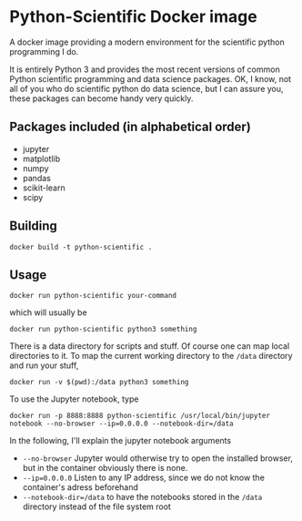 # Python-Scientific Docker image

A docker image providing a modern environment for the scientific python
programming I do.

It is entirely Python 3 and provides the most recent versions of common
Python scientific programming and data science packages. OK, I know,
not all of you who do scientific python do data science, but I can
assure you, these packages can become handy very quickly.

## Packages included (in alphabetical order)

- jupyter
- matplotlib
- numpy
- pandas
- scikit-learn
- scipy

## Building

```
docker build -t python-scientific .
```

## Usage

```
docker run python-scientific your-command
```

which will usually be

```
docker run python-scientific python3 something
```

There is a data directory for scripts and stuff. Of course one can map
local directories to it. To map the current working directory to the
``/data`` directory and run your stuff,

```
docker run -v $(pwd):/data python3 something
```

To use the Jupyter notebook, type

```
docker run -p 8888:8888 python-scientific /usr/local/bin/jupyter notebook --no-browser --ip=0.0.0.0 --notebook-dir=/data
```

In the following, I'll explain the jupyter notebook arguments

- ``--no-browser`` Jupyter would otherwise try to open the installed
  browser, but in the container obviously there is none.
- ``--ip=0.0.0.0`` Listen to any IP address, since we do not know the
  container's adress beforehand
- ``--notebook-dir=/data`` to have the notebooks stored in the ``/data``
  directory instead of the file system root

